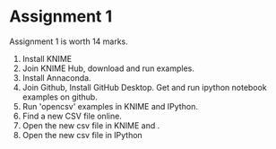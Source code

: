 # Assignment 1

Assignment 1 is worth 14 marks.  

1. Install KNIME
2. Join KNIME Hub, download and run examples.
3. Install Annaconda.
4. Join Github, Install GitHub Desktop. Get and run ipython notebook examples on github. 
5. Run 'opencsv' examples in KNIME and IPython. 
6. Find a new CSV file online.
7. Open the new csv file in KNIME and . 
8. Open the new csv file in IPython

